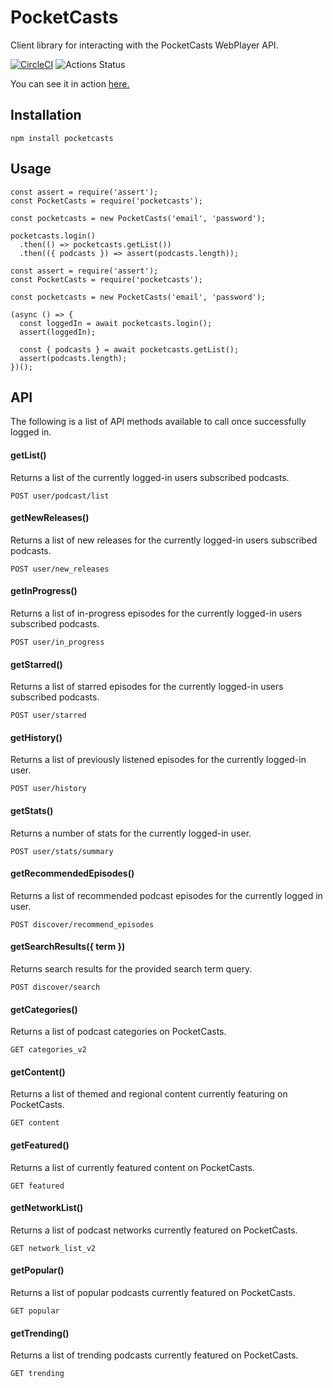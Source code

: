 # PocketCasts

Client library for interacting with the PocketCasts WebPlayer API.

[![CircleCI](https://circleci.com/gh/coughlanio/pocketcasts.svg?style=svg)](https://circleci.com/gh/coughlanio/pocketcasts) ![Actions Status](https://wdp9fww0r9.execute-api.us-west-2.amazonaws.com/production/badge/coughlanio/pocketcasts)

You can see it in action [here.](https://podcasts.coughlan.dev/)

## Installation

```
npm install pocketcasts
````

## Usage

```
const assert = require('assert');
const PocketCasts = require('pocketcasts');

const pocketcasts = new PocketCasts('email', 'password');

pocketcasts.login()
  .then(() => pocketcasts.getList())
  .then(({ podcasts }) => assert(podcasts.length));
```

```
const assert = require('assert');
const PocketCasts = require('pocketcasts');

const pocketcasts = new PocketCasts('email', 'password');

(async () => {
  const loggedIn = await pocketcasts.login();
  assert(loggedIn);

  const { podcasts } = await pocketcasts.getList();
  assert(podcasts.length);
})();
```

## API
The following is a list of API methods available to call once successfully logged in.

#### getList()
Returns a list of the currently logged-in users subscribed podcasts.
```
POST user/podcast/list
```

#### getNewReleases()
Returns a list of new releases for the currently logged-in users subscribed podcasts.
```
POST user/new_releases
```

#### getInProgress()
Returns a list of in-progress episodes for the currently logged-in users subscribed podcasts.
```
POST user/in_progress
```

#### getStarred()
Returns a list of starred episodes for the currently logged-in users subscribed podcasts.
```
POST user/starred
```

#### getHistory()
Returns a list of previously listened episodes for the currently logged-in user.
```
POST user/history
```

#### getStats()
Returns a number of stats for the currently logged-in user.
```
POST user/stats/summary
```

#### getRecommendedEpisodes()
Returns a list of recommended podcast episodes for the currently logged in user.
```
POST discover/recommend_episodes
```

#### getSearchResults({ term })
Returns search results for the provided search term query.
```
POST discover/search
```

#### getCategories()
Returns a list of podcast categories on PocketCasts.
```
GET categories_v2
```

#### getContent()
Returns a list of themed and regional content currently featuring on PocketCasts.
```
GET content
```

#### getFeatured()
Returns a list of currently featured content on PocketCasts.
```
GET featured
```

#### getNetworkList()
Returns a list of podcast networks currently featured on PocketCasts.
```
GET network_list_v2
```

#### getPopular()
Returns a list of popular podcasts currently featured on PocketCasts.
```
GET popular
```

#### getTrending()
Returns a list of trending podcasts currently featured on PocketCasts.
```
GET trending
```
